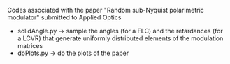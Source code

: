 Codes associated with the paper "Random sub-Nyquist polarimetric modulator" submitted to Applied Optics

- solidAngle.py -> sample the angles (for a FLC) and the retardances (for a LCVR) that generate uniformly distributed elements of the modulation matrices
- doPlots.py -> do the plots of the paper